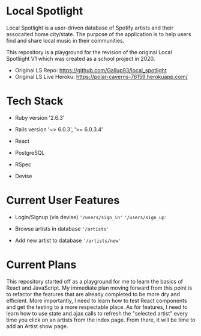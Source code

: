# Local Spotlight

Local Spotlight is a user-driven database of Spotify artists and their assocaited home city/state. The purpose of the application is to help users find and share local music in their communities. 

This repository is a playground for the revision of the original Local Spotliight V1 which was created as a school project in 2020. 
- Original LS Repo: https://github.com/Gallup93/local_spotlight
- Original LS Live Heroku: https://polar-caverns-76159.herokuapp.com/ 

# Tech Stack

* Ruby version '2.6.3'

* Rails version '~> 6.0.3', '>= 6.0.3.4'

* React

* PostgreSQL

* RSpec

* Devise
 
# Current User Features

* Login/Signup (via devise) 
`` '/users/sign_in' ``
`` '/users/sign_up' ``

* Browse artists in database
`` '/artists' ``

* Add new artist to database
`` '/artists/new' ``

# Current Plans

This repository started off as a playground for me to learn the basics of React and JavaScript. My immediate plan moving forward from this point is to refactor the features that are already completed to be more dry and efficient. More importantly, I need to learn how to test React components and get the testing to a more respectable place. As for features, I need to learn how to use state and ajax calls to refresh the "selected artist" every time you click on an artists from the index page. From there, it will be time to add an Artist show page. 
